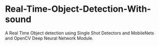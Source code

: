 # Real-Time-Object-Detection-With-sound
A Real Time Object detection using Single Shot Detectors and MobileNets and OpenCV Deep Neural Network Module.
